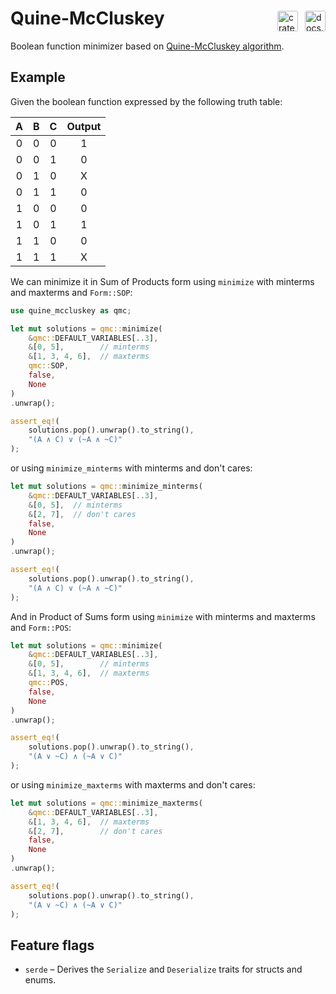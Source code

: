 <div style="position:relative" >
    <h1>Quine-McCluskey</h1>
    <div style="position:absolute;top:5px;right:0;display:flex;gap:11px">
        <a href="https://crates.io/crates/quine-mccluskey">
            <img src="https://samildeli.com/images/crates.io.png" alt="crates.io" style="height:33px;border-radius:3px"/>
        </a>
        <a href="https://docs.rs/quine-mccluskey">
            <img src="https://samildeli.com/images/docs.rs.png" alt="docs.rs" style="height:33px;border-radius:3px"/>
        </a>
    </div>
</div>

Boolean function minimizer based on [Quine-McCluskey algorithm](https://en.wikipedia.org/wiki/Quine%E2%80%93McCluskey_algorithm).

## Example

Given the boolean function expressed by the following truth table:

|  A  |  B  |  C  | Output |
| :-: | :-: | :-: | :----: |
|  0  |  0  |  0  |   1    |
|  0  |  0  |  1  |   0    |
|  0  |  1  |  0  |   X    |
|  0  |  1  |  1  |   0    |
|  1  |  0  |  0  |   0    |
|  1  |  0  |  1  |   1    |
|  1  |  1  |  0  |   0    |
|  1  |  1  |  1  |   X    |

We can minimize it in Sum of Products form using `minimize` with minterms and maxterms and `Form::SOP`:

```rust
use quine_mccluskey as qmc;

let mut solutions = qmc::minimize(
    &qmc::DEFAULT_VARIABLES[..3],
    &[0, 5],        // minterms
    &[1, 3, 4, 6],  // maxterms
    qmc::SOP,
    false,
    None
)
.unwrap();

assert_eq!(
    solutions.pop().unwrap().to_string(),
    "(A ∧ C) ∨ (~A ∧ ~C)"
);
```

or using `minimize_minterms` with minterms and don't cares:

```rust
let mut solutions = qmc::minimize_minterms(
    &qmc::DEFAULT_VARIABLES[..3],
    &[0, 5],  // minterms
    &[2, 7],  // don't cares
    false,
    None
)
.unwrap();

assert_eq!(
    solutions.pop().unwrap().to_string(),
    "(A ∧ C) ∨ (~A ∧ ~C)"
);
```

And in Product of Sums form using `minimize` with minterms and maxterms and `Form::POS`:

```rust
let mut solutions = qmc::minimize(
    &qmc::DEFAULT_VARIABLES[..3],
    &[0, 5],        // minterms
    &[1, 3, 4, 6],  // maxterms
    qmc::POS,
    false,
    None
)
.unwrap();

assert_eq!(
    solutions.pop().unwrap().to_string(),
    "(A ∨ ~C) ∧ (~A ∨ C)"
);
```

or using `minimize_maxterms` with maxterms and don't cares:

```rust
let mut solutions = qmc::minimize_maxterms(
    &qmc::DEFAULT_VARIABLES[..3],
    &[1, 3, 4, 6],  // maxterms
    &[2, 7],        // don't cares
    false,
    None
)
.unwrap();

assert_eq!(
    solutions.pop().unwrap().to_string(),
    "(A ∨ ~C) ∧ (~A ∨ C)"
);
```

## Feature flags

- `serde` – Derives the `Serialize` and `Deserialize` traits for structs and enums.

